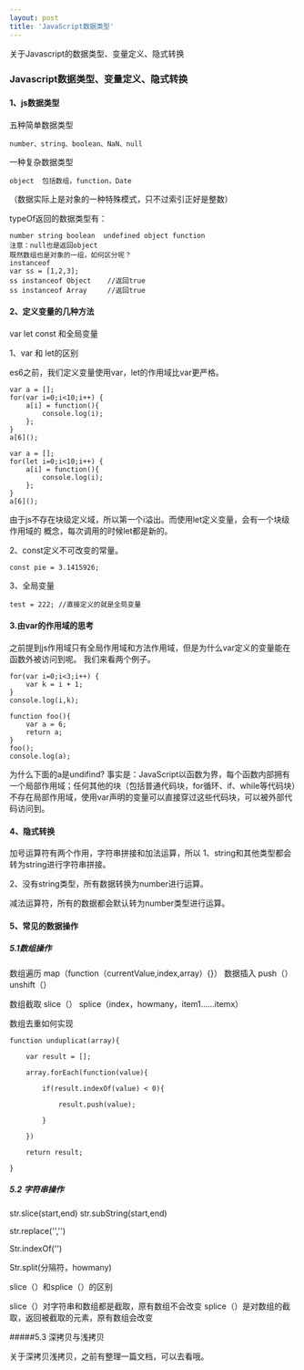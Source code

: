```yaml
---
layout: post
title: 'JavaScript数据类型'
---
```

关于Javascript的数据类型、变量定义、隐式转换
<!--break-->
### Javascript数据类型、变量定义、隐式转换
#### 1、js数据类型

五种简单数据类型

```
number、string、boolean、NaN、null
```

一种复杂数据类型

```
object  包括数组，function，Date
```

（数据实际上是对象的一种特殊模式，只不过索引正好是整数）

typeOf返回的数据类型有：

```
number string boolean  undefined object function
注意：null也是返回object
既然数组也是对象的一组，如何区分呢？
instanceof 
var ss = [1,2,3];
ss instanceof Object	//返回true
ss instanceof Array		//返回true

```



#### 2、定义变量的几种方法

var let const 和全局变量

1、var 和 let的区别

es6之前，我们定义变量使用var，let的作用域比var更严格。

```
var a = [];
for(var i=0;i<10;i++) { 
    a[i] = function(){
        console.log(i);
    };
} 
a[6]();
```
```
var a = [];
for(let i=0;i<10;i++) { 
    a[i] = function(){
        console.log(i);
    };
} 
a[6]();
```
由于js不存在块级定义域，所以第一个i溢出。而使用let定义变量，会有一个块级作用域的
概念，每次调用的时候let都是新的。

2、const定义不可改变的常量。

```
const pie = 3.1415926;
```

3、全局变量

```
test = 222; //直接定义的就是全局变量
```



#### 3.由var的作用域的思考
之前提到js作用域只有全局作用域和方法作用域，但是为什么var定义的变量能在函数外被访问到呢。
我们来看两个例子。
```
for(var i=0;i<3;i++) { 
	var k = i + 1;
} 
console.log(i,k);
```
```
function foo(){
	var a = 6;
	return a;
}
foo();
console.log(a);
```
为什么下面的a是undifind?
事实是：JavaScript以函数为界，每个函数内部拥有一个局部作用域；任何其他的块（包括普通代码块，for循环、if、while等代码块）不存在局部作用域，使用var声明的变量可以直接穿过这些代码块，可以被外部代码访问到。
#### 4、隐式转换

加号运算符有两个作用，字符串拼接和加法运算，所以
1、string和其他类型都会转为string进行字符串拼接。

2、没有string类型，所有数据转换为number进行运算。

减法运算符，所有的数据都会默认转为number类型进行运算。





#### 5、常见的数据操作

##### 5.1数组操作

数组遍历 map（function（currentValue,index,array）{}）
数据插入 push（） unshift（）

数组截取 slice（） splice（index，howmany，item1……itemx）

数组去重如何实现

```
function unduplicat(array){

	var result = [];

	array.forEach(function(value){

		if(result.indexOf(value) < 0){

			result.push(value);

		}

	})

	return result;

}
```

##### 5.2 字符串操作

str.slice(start,end)
str.subString(start,end)

str.replace('','')

Str.indexOf('')

Str.split(分隔符，howmany)

slice（）和splice（）的区别

slice（）对字符串和数组都是截取，原有数组不会改变
splice（）是对数组的截取，返回被截取的元素，原有数组会改变

#####5.3 深拷贝与浅拷贝 

关于深拷贝浅拷贝，之前有整理一篇文档，可以去看哦。